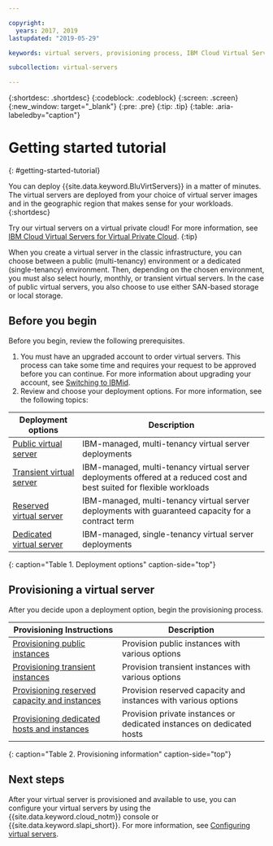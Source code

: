 ```yaml
---

copyright:
  years: 2017, 2019
lastupdated: "2019-05-29"

keywords: virtual servers, provisioning process, IBM Cloud Virtual Servers

subcollection: virtual-servers

---
```


{:shortdesc: .shortdesc}
{:codeblock: .codeblock}
{:screen: .screen}
{:new_window: target="_blank"}
{:pre: .pre}
{:tip: .tip}
{:table: .aria-labeledby="caption"}

# Getting started tutorial
{: #getting-started-tutorial}

You can deploy {{site.data.keyword.BluVirtServers}} in a matter of minutes. The virtual servers are deployed from your choice of virtual server images and in the geographic region that makes sense for your workloads.
{:shortdesc}

Try our virtual servers on a virtual private cloud! For more information, see [IBM Cloud Virtual Servers for Virtual Private Cloud](/docs/vpc-on-classic-vsi?topic=vpc-on-classic-vsi-getting-started).
{:tip}

When you create a virtual server in the classic infrastructure, you can choose between a public (multi-tenancy) environment or a dedicated (single-tenancy) environment. Then, depending on the chosen environment, you must also select hourly, monthly, or transient virtual servers. In the case of public virtual servers, you also choose to use either SAN-based storage or local storage.

## Before you begin

Before you begin, review the following prerequisites.

  1. You must have an upgraded account to order virtual servers. This process can take some time and requires your request to be approved before you can continue. For more information about upgrading your account, see [Switching to IBMid](/docs/account?topic=account-unifyingaccounts#unifyingaccounts).
  2. Review and choose your deployment options. For more information, see the following topics:

|              Deployment options                           |  Description                                        |
| --------------------------------------------------------- | --------------------------------------------------- |
|[Public virtual server](/docs/vsi?topic=virtual-servers-about-public-virtual-servers)            | IBM-managed, multi-tenancy virtual server deployments|
|[Transient virtual server](/docs/vsi?topic=virtual-servers-about-vs-transient)| IBM-managed, multi-tenancy virtual server deployments offered at a reduced cost and best suited for flexible workloads |
|[Reserved virtual server](/docs/vsi?topic=virtual-servers-about-reserved-virtual-servers)  | IBM-managed, multi-tenancy virtual server deployments with guaranteed capacity for a contract term |
|[Dedicated virtual server](/docs/vsi?topic=virtual-servers-dedicated-virtual-servers)      | IBM-managed, single-tenancy virtual server deployments            |
{: caption="Table 1. Deployment options" caption-side="top"}   

## Provisioning a virtual server

After you decide upon a deployment option, begin the provisioning process.

|              Provisioning Instructions                                         |  Description                                            |
| -------------------------------------------------------------------------- | ------------------------------------------------------- |
|[Provisioning public instances](/docs/vsi?topic=virtual-servers-ordering-vs-public)                | Provision public instances with various options             |
|[Provisioning transient instances](/docs/vsi?topic=virtual-servers-ordering-vs-transient)                | Provision transient instances with various options            |
|[Provisioning reserved capacity and instances](/docs/vsi?topic=virtual-servers-provisioning-reserved-capacity-and-instances)            | Provision reserved capacity and instances with various options |
|[Provisioning dedicated hosts and instances](/docs/vsi?topic=virtual-servers-ordering-vs-dedicated)| Provision private instances or dedicated instances on dedicated hosts|
{: caption="Table 2. Provisioning information" caption-side="top"}

## Next steps

After your virtual server is provisioned and available to use, you can configure your virtual servers by using the
{{site.data.keyword.cloud_notm}} console or {{site.data.keyword.slapi_short}}. For more information, see [Configuring virtual servers](/docs/vsi?topic=virtual-servers-configuring-virtual-servers).
